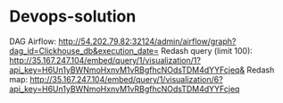 # Devops-solution

DAG Airflow: http://54.202.79.82:32124/admin/airflow/graph?dag_id=Clickhouse_db&execution_date=
Redash query (limit 100): http://35.167.247.104/embed/query/1/visualization/1?api_key=H6Un1yBWNmoHxnvM1vRBgfhcNOdsTDM4dYYFcjeq&
Redash map: http://35.167.247.104/embed/query/1/visualization/6?api_key=H6Un1yBWNmoHxnvM1vRBgfhcNOdsTDM4dYYFcjeq

